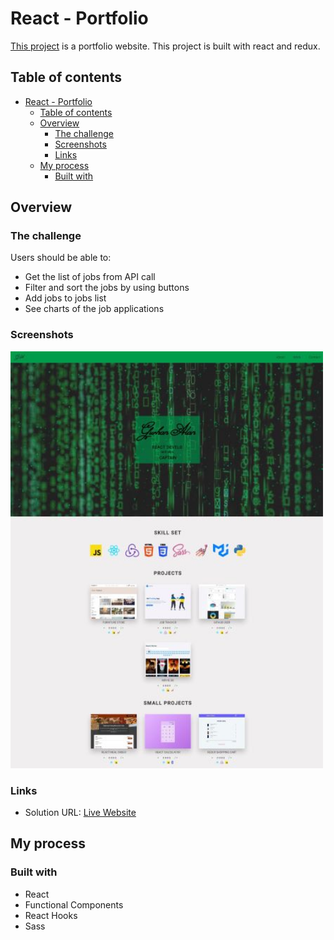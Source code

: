 # React - Portfolio

[This project](https://gurhanalan.netlify.app) is a portfolio website. This project is built with react and redux.

## Table of contents

- [React - Portfolio](#react---portfolio)
  - [Table of contents](#table-of-contents)
  - [Overview](#overview)
    - [The challenge](#the-challenge)
    - [Screenshots](#screenshots)
    - [Links](#links)
  - [My process](#my-process)
    - [Built with](#built-with)

## Overview

### The challenge

Users should be able to:

- Get the list of jobs from API call
- Filter and sort the jobs by using buttons
- Add jobs to jobs list
- See charts of the job applications

### Screenshots

<img  src="./public/react-portfolio.jpg" alt="html"  width=500><br/>

### Links

- Solution URL: [Live Website](https://gurhanalan.netlify.app)

## My process

### Built with

- React
- Functional Components
- React Hooks
- Sass
